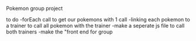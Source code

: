 Pokemon group project

to do
-forEach call to get our pokemons with 1 call
-linking each pokemon to a trainer to call all pokemon with the trainer
-make a seperate js file to call both trainers
-make the "front end for group


